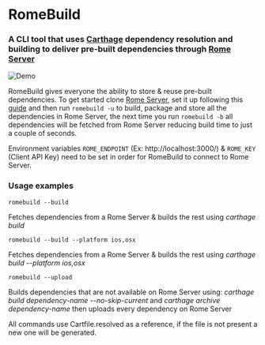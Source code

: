 # RomeBuild
### A CLI tool that uses [Carthage](https://github.com/Carthage/Carthage) dependency resolution and building to deliver pre-built dependencies through [Rome Server](https://github.com/146BC/Rome)

![Demo](http://i.imgur.com/KW84n79.gif)

RomeBuild gives everyone the ability to store & reuse pre-built dependencies. To get started clone [Rome Server](https://github.com/146BC/Rome), set it up following this [guide](https://github.com/146BC/Rome/blob/master/README.md) and then run `romebuild -u` to build, package and store all the dependencies in Rome Server, the next time you run `romebuild -b` all dependencies will be fetched from Rome Server reducing build time to just a couple of seconds.

Environment variables `ROME_ENDPOINT` (Ex: http://localhost:3000/) & `ROME_KEY` (Client API Key) need to be set in order for RomeBuild to connect to Rome Server.

### Usage examples

`romebuild --build`

Fetches dependencies from a Rome Server & builds the rest using *carthage build*

`romebuild --build --platform ios,osx`

Fetches dependencies from a Rome Server & builds the rest using *carthage build --platform ios,osx*

`romebuild --upload`

Builds dependencies that are not available on Rome Server using: *carthage build dependency-name --no-skip-current* and *carthage archive dependency-name* then uploads every dependency on Rome Server

All commands use Cartfile.resolved as a reference, if the file is not present a new one will be generated.